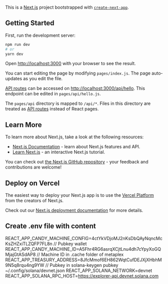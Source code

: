 This is a [Next.js](https://nextjs.org/) project bootstrapped with [`create-next-app`](https://github.com/vercel/next.js/tree/canary/packages/create-next-app).

## Getting Started

First, run the development server:

```bash
npm run dev
# or
yarn dev
```

Open [http://localhost:3000](http://localhost:3000) with your browser to see the result.

You can start editing the page by modifying `pages/index.js`. The page auto-updates as you edit the file.

[API routes](https://nextjs.org/docs/api-routes/introduction) can be accessed on [http://localhost:3000/api/hello](http://localhost:3000/api/hello). This endpoint can be edited in `pages/api/hello.js`.

The `pages/api` directory is mapped to `/api/*`. Files in this directory are treated as [API routes](https://nextjs.org/docs/api-routes/introduction) instead of React pages.

## Learn More

To learn more about Next.js, take a look at the following resources:

-   [Next.js Documentation](https://nextjs.org/docs) - learn about Next.js features and API.
-   [Learn Next.js](https://nextjs.org/learn) - an interactive Next.js tutorial.

You can check out [the Next.js GitHub repository](https://github.com/vercel/next.js/) - your feedback and contributions are welcome!

## Deploy on Vercel

The easiest way to deploy your Next.js app is to use the [Vercel Platform](https://vercel.com/new?utm_medium=default-template&filter=next.js&utm_source=create-next-app&utm_campaign=create-next-app-readme) from the creators of Next.js.

Check out our [Next.js deployment documentation](https://nextjs.org/docs/deployment) for more details.

## Create .env file with content

REACT_APP_CANDY_MACHINE_CONFIG=4ctYkVDjoMJ2nKsDbQAyNqncMcKsZHZxiTLZQFP7FL8n // Pubkey wallet
REACT_APP_CANDY_MACHINE_ID=A5Fhr4RG6asrqXCjtLnu4dh7cYpyXoGQMjajGtASdAP8 // Machine ID in .cache folder of metaplex
REACT_APP_TREASURY_ADDRESS=8JfcMmof6EH862WqtCufDEJXjXHbhM9N5q8rqu4ng9YW // Pubkey in solana-keygen pubkey ~/.config/solana/devnet.json
REACT_APP_SOLANA_NETWORK=devnet
REACT_APP_SOLANA_RPC_HOST=https://explorer-api.devnet.solana.com

